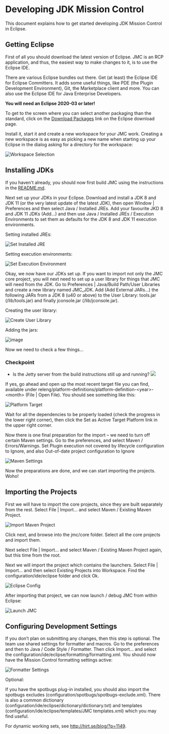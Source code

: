 # Developing JDK Mission Control
This document explains how to get started developing JDK Mission Control in Eclipse.

## Getting Eclipse
First of all you should download the latest version of Eclipse. JMC is an RCP application, and thus, the easiest way to make changes to it, is to use the Eclipse IDE.

There are various Eclipse bundles out there. Get (at least) the Eclipse IDE for Eclipse Committers. It adds some useful things, like PDE (the Plugin Development Environment), Git, the Marketplace client and more. You can also use the Eclipse IDE for Java Enterprise Developers.

**You will need an Eclipse 2020-03 or later!**

To get to the screen where you can select another packaging than the standard, click on the [Download Packages](https://www.eclipse.org/downloads/eclipse-packages) link on the Eclipse download page.

Install it, start it and create a new workspace for your JMC work. Creating a new workspace is as easy as picking a new name when starting up your Eclipse in the dialog asking for a directory for the workspace:

![Workspace Selection](images/workspace.png)

## Installing JDKs
If you haven't already, you should now first build JMC using the instructions in the [README.md](../../README.md).

Next set up your JDKs in your Eclipse. Download and install a JDK 8 and JDK 11 (or the very latest update of the latest JDK), then open Window | Preferences and then select Java / Installed JREs. Add your favourite JKD 8 and JDK 11 JDKs (Add…) and then use Java / Installed JREs / Execution Environments to set them as defaults for the JDK 8 and JDK 11 execution environments.

Setting installed JREs:

![Set Installed JRE](images/setinstalledjre.png)

Setting execution environments:

![Set Execution Environment](images/setexecutionenvironment.png)

Okay, we now have our JDKs set up. If you want to import not only the JMC core project, you will next need to set up a user library for things that JMC will need from the JDK. Go to Preferences | Java/Build Path/User Libraries and create a new library named JMC_JDK. Add (Add External JARs…) the following JARs from a JDK 8 (u40 or above) to the User Library: tools.jar (/lib/tools.jar) and finally jconsole.jar (/lib/jconsole.jar).

Creating the user library:

![Create User Library](images/createuserlibrary.png)

Adding the jars:

![image](images/addingjars.png)

Now we need to check a few things…

### Checkpoint
* Is the Jetty server from the build instructions still up and running? ![](images/p2site.png)


If yes, go ahead and open up the most recent target file you can find, available under releng/platform-definitions/platform-definition-&lt;year&gt;-&lt;month&gt; (File | Open File). You should see something like this:

![Platform Target](images/platformtarget.png)

Wait for all the dependencies to be properly loaded (check the progress in the lower right corner), then click the Set as Active Target Platform link in the upper right corner.

Now there is one final preparation for the import – we need to turn off certain Maven settings. Go to the preferences, and select Maven / Errors/Warnings. Set Plugin execution not covered by lifecycle configuration to Ignore, and also Out-of-date project configuration to Ignore

![Maven Settings](images/mavensettings.png)

Now the preparations are done, and we can start importing the projects. Woho!

## Importing the Projects
First we will have to import the core projects, since they are built separately from the rest. Select File | Import… and select Maven / Existing Maven Project.

![Import Maven Project](images/importmaven.png)

Click next, and browse into the jmc/core folder. Select all the core projects and import them.

Next select File | Import… and select Maven / Existing Maven Project again, but this time from the root.

Next we will import the project which contains the launchers. Select File | Import… and then select Existing Projects into Workspace. Find the configuration/ide/eclipse folder and click Ok.

![Eclipse Config](images/eclipseconfig.png)

After importing that project, we can now launch / debug JMC from within Eclipse:

![Launch JMC](images/launchjmc.png)

## Configuring Development Settings
If you don’t plan on submitting any changes, then this step is optional. The team use shared settings for formatter and macros. Go to the preferences and then to Java / Code Style / Formatter. Then click Import… and select the configuration/ide/eclipse/formatting/formatting.xml. You should now have the Mission Control formatting settings active:

![Formatter Settings](images/formattersettings.png)

Optional:

If you have the spotbugs plug-in installed, you should also import the spotbugs excludes (configuration/spotbugs/spotbugs-exclude.xml). There is also a common dictionary (configuration/ide/eclipse/dictionary/dictionary.txt) and templates (configuration/ide/eclipse/templates/JMC templates.xml) which you may find useful.

For dynamic working sets, see http://hirt.se/blog/?p=1149.
